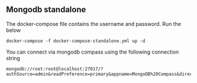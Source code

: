 ## Mongodb standalone
The docker-compose file contains the username and password. Run the below
```
docker-compose -f docker-compose-standalone.yml up -d
```

You can connect via mongodb compass using the following connection string
```
mongodb://root:root@localhost:27017/?authSource=admin&readPreference=primary&appname=MongoDB%20Compass&directConnection=true&ssl=false
```